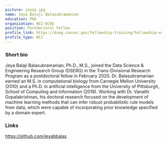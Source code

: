 ```yaml
---
picture: jeya1.jpg
name: Jeya Balaji Balasubramanian
education: PhD
organization: NCI-DCEG
position: Postdoctoral Fellow
profile_link: https://dceg.cancer.gov/fellowship-training/fellowship-experience/meet-fellows/dserg/balasubramanian-jeya
profile_type: NCI
---
```


### Short bio 
Jeya Balaji Balasubramanian, Ph.D., M.S., joined the Data Science & Engineering Research Group (DSERG) in the Trans-Divisional Research Program as a postdoctoral fellow in February 2020. Dr. Balasubramanian earned an M.S. in computational biology from Carnegie Mellon University (2010) and a Ph.D. in artificial intelligence from the University of Pittsburgh, School of Computing and Information (2019). Working with Dr. Vanathi Gopalakrishnan, his doctoral research focused on the development of machine learning methods that can infer robust probabilistic rule models from data, which were capable of incorporating prior knowledge specified by a domain expert. 


### Links
<a href="https://github.com/jeyabbalas">https://github.com/jeyabbalas</a>